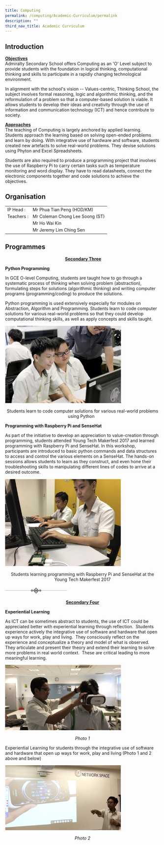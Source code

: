 ```yaml
---
title: Computing
permalink: /computing/Academic-Curriculum/permalink
description: ""
third_nav_title: Academic Curriculum
---
```

Introduction
------------

<div id="_ptod_27731" class="ive_editable ive_ptod ive_content" style=""><p><span style="background-color: transparent;"><b><u>Objectives<br></u></b></span><span style="background-color: transparent;">Admiralty Secondary School offers Computing as an 'O' Level subject to provide students with the foundation in logical thinking, computational thinking and skills to participate in a rapidly changing technological environment.</span></p><p><span style="background-color: transparent;">In alignment with the school's vision -- Values-centric, Thinking School, the subject involves formal reasoning, logic and algorithmic thinking, and the reformulation of a problem so that a computer-based solution is viable. It allows students to develop their ideas and creativity through the use of information and communication technology (ICT) and hence contribute to society.</span></p><p><span style="background-color: transparent;"><b><u>Approaches<br></u></b>The teaching of Computing is largely anchored by applied learning. Students approach the learning based on solving open-ended problems and learn by doing. With integrative use of hardware and software, students created new artefacts to solve real-world problems. They devise solutions using Phyton and Excel Spreadsheets.</span><br></p><p>Students are also required to produce a programming project that involves the use of Raspberry Pi to carry certain tasks such as temperature monitoring and word display. They have to read datasheets, connect the electronic components together and code solutions to achieve the objectives.</p></div>

Organisation
------------
|  |  |
|---|---|
| IP Head         : | Mr Phua Tian Peng (HOD/KM) |
| Teachers       : | Mr Coleman Chong Lee Soong (ST) |
|  | Mr Ho Wai Kin |
|  | Mr Jeremy Lim Ching Sen |


Programmes
----------

<p style="text-align: center;" class="">&nbsp;<span style="background-color: transparent;"><u style="font-weight: bold;">Secondary Three</u><br></span></p>

**Python Programming**  
  
In GCE O-level Computing, students are taught how to go through a systematic process of thinking when solving problem (abstraction), formulating steps for solutions (algorithmic thinking) and writing computer programs (programming/coding) to produce the solutions.  
  
Python programming is used extensively especially for modules on Abstraction, Algorithm and Programming. Students learn to code computer solutions for various real-world problems so that they could develop computational thinking skills, as well as apply concepts and skills taught.

<img src="/images/comp1.png"
		 style="width:75%">

<p style="text-align: center;">Students learn to code computer solutions for various real-world problems using Python  </p>

**Programming with Raspberry Pi and SenseHat**

  

As part of the initiative to develop an appreciation to value-creation through programming, students attended Young Tech Makerfest 2017 and learned programming with Raspberry Pi and SenseHat. In this workshop, participants are introduced to basic python commands and data structures to access and control the various elements on a SenseHat. The hands-on sessions allows students to learn as they construct, and even hone their troubleshooting skills to manipulating different lines of codes to arrive at a desired outcome.

<img src="/images/comp2.png"
		 style="width:75%">
		 
<p style="text-align: center;">Students learning programming with Raspberry Pi and SenseHat at the Young Tech Makerfest 2017 </p>

<img src="/images/diamonds%20in%20triplicate.jpg"
		 style="width:40%">


<p style="text-align: center;"><strong style="background-color: transparent;"><u>Secondary Four</u></strong></p>

**Experiential Learning**

As ICT can be sometimes abstract to students, the use of ICT could be appreciated better with experiential learning through reflection.  Students experience actively the integrative use of software and hardware that open up ways for work, play and living.  They consciously reflect on the experience and conceptualize a theory and model of what is observed.  They articulate and present their theory and extend their learning to solve more problems in real world context.  These are critical leading to more meaningful learning.


<img src="/images/comp3.png"
		 style="width:75%">
		 
<div style="text-align: center;"><em style="background-color: initial;">Photo 1</em></div>



Experiential Learning for students through the integrative use of software and hardware that open up ways for work, play and living (Photo 1 and 2 above and below)

<img src="/images/comp4.png"
		 style="width:75%">
		 
<div style="text-align: center;"><em style="background-color: transparent;">Photo 2</em></div>